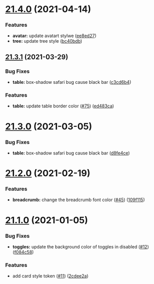 # [21.4.0](https://github.com/growingio/gio-design-tokens/compare/v21.3.1...v21.4.0) (2021-04-14)

### Features

- **avatar:** update avatart stylwe ([ee8ed27](https://github.com/growingio/gio-design-tokens/commit/ee8ed276dfa78eb374532a9a5607743cec64f914))
- **tree:** update tree style ([bc40bdb](https://github.com/growingio/gio-design-tokens/commit/bc40bdbf373e25ba080629712f3b364708c75a95))

## [21.3.1](https://github.com/growingio/gio-design-tokens/compare/v21.3.0...v21.3.1) (2021-03-29)

### Bug Fixes

- **table:** box-shadow safari bug cause black bar ([c3cd6b4](https://github.com/growingio/gio-design-tokens/commit/c3cd6b48b623190cf7a5d6f462985feb4c962d61))

### Features

- **table:** update table border color ([#75](https://github.com/growingio/gio-design-tokens/issues/75)) ([ed483ca](https://github.com/growingio/gio-design-tokens/commit/ed483cac81d3862cb4c027c6a9cc3f1c2e1c5cc4))

# [21.3.0](https://github.com/growingio/gio-design-tokens/compare/v21.2.0...v21.3.0) (2021-03-05)

### Bug Fixes

- **table:** box-shadow safari bug cause black bar ([d8fe4ce](https://github.com/growingio/gio-design-tokens/commit/d8fe4cef2ed1f6f4e185bef6477a9f9b0c0cb817))

# [21.2.0](https://github.com/growingio/gio-design-tokens/compare/v21.1.0...v21.2.0) (2021-02-19)

### Features

- **breadcrumb:** change the breadcrumb font color ([#45](https://github.com/growingio/gio-design-tokens/issues/45)) ([109f115](https://github.com/growingio/gio-design-tokens/commit/109f11550782f39572faa375775495803bdeefa8))

# [21.1.0](https://github.com/growingio/gio-design-tokens/compare/v20.12.3...v21.1.0) (2021-01-05)

### Bug Fixes

- **toggles:** update the background color of toggles in disabled ([#12](https://github.com/growingio/gio-design-tokens/issues/12)) ([f084c58](https://github.com/growingio/gio-design-tokens/commit/f084c58b3d4b08510de7701ff6e793fb0834e3a7))

### Features

- add card style token ([#11](https://github.com/growingio/gio-design-tokens/issues/11)) ([2cdee2a](https://github.com/growingio/gio-design-tokens/commit/2cdee2ac9464f621acefc1795b8013cd81feedfe))
